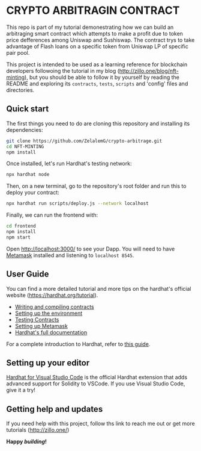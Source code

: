 # CRYPTO ARBITRAGIN CONTRACT

This repo is part of my tutorial demonestrating how we can build an arbitraging smart 
contract which attempts to make a profit due to token price defferences among Uniswap 
and Sushiswap. The contract trys to take advantage of Flash loans on a specific token 
from Uniswap LP of specific pair pool.

This project is intended to be used as a learning reference for blockchain 
developers followoing the tutorial in my blog (http://zillo.one/blog/nft-minting), but 
you should be able to follow it by yourself by reading the README and exploring its
`contracts`, `tests`, `scripts` and 'config' files and directories.

## Quick start

The first things you need to do are cloning this repository and installing its
dependencies:

```sh
git clone https://github.com/ZelalemG/crypto-arbitrage.git
cd NFT-MINTING
npm install
```

Once installed, let's run Hardhat's testing network:

```sh
npx hardhat node
```

Then, on a new terminal, go to the repository's root folder and run this to
deploy your contract:

```sh
npx hardhat run scripts/deploy.js --network localhost
```

Finally, we can run the frontend with:

```sh
cd frontend
npm install
npm start
```

Open [http://localhost:3000/](http://localhost:3000/) to see your Dapp. You will
need to have [Metamask](https://metamask.io) installed and listening to
`localhost 8545`.

## User Guide

You can find a more detailed tutorial and more tips on the hardhat's official website (https://hardhat.org/tutorial).

- [Writing and compiling contracts](https://hardhat.org/tutorial/writing-and-compiling-contracts/)
- [Setting up the environment](https://hardhat.org/tutorial/setting-up-the-environment/)
- [Testing Contracts](https://hardhat.org/tutorial/testing-contracts/)
- [Setting up Metamask](https://hardhat.org/tutorial/boilerplate-project#how-to-use-it)
- [Hardhat's full documentation](https://hardhat.org/docs/)

For a complete introduction to Hardhat, refer to [this guide](https://hardhat.org/getting-started/#overview).

## Setting up your editor

[Hardhat for Visual Studio Code](https://hardhat.org/hardhat-vscode) is the official Hardhat extension that adds advanced support for Solidity to VSCode. If you use Visual Studio Code, give it a try!

## Getting help and updates

If you need help with this project, follow ths link to reach me out or get more tutorials (http://zillo.one/)

**Happy _building_!**
